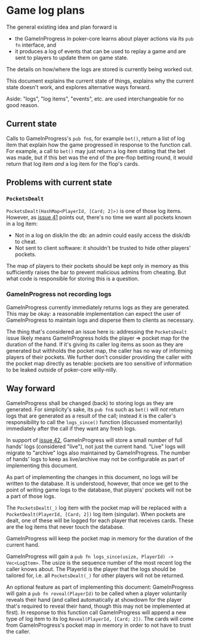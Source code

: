 [issue 41]: https://github.com/pastly/cookerpoker/issues/41
[issue 42]: https://github.com/pastly/cookerpoker/issues/42

# Game log plans

The general existing idea and plan forward is 

- the GameInProgress in poker-core learns about player actions via its `pub fn`
  interface, and
- it produces a log of events that can be used to replay a game and are sent to
  players to update them on game state.

The details on how/where the logs are stored is currently being worked out.

This document explains the current state of things, explains why the current
state doesn't work, and explores alternative ways forward.

Aside: "logs", "log items", "events", etc. are used interchangeable for no good
reason.

## Current state

Calls to GameInProgress's `pub fn`s, for example `bet()`, return a list of log
item that explain how the game progressed in response to the function call. For
example, a call to `bet()` may just return a log item stating that the bet was
made, but if this bet was the end of the pre-flop betting round, it would
return that log item *and* a log item for the flop's cards.

## Problems with current state

### `PocketsDealt`

`PocketsDealt(HashMap<PlayerId, [Card; 2]>)` is one of those log items.
However, as [issue 41][] points out, there's no time we want all pockets known
in a log item:

- Not in a log on disk/in the db: an admin could easily access the disk/db to
  cheat.
- Not sent to client software: it shouldn't be trusted to hide other players'
  pockets.

The map of players to their pockets should be kept only in memory as this
sufficiently raises the bar to prevent malicious admins from cheating.
But what code is responsible for storing this is a question.

### GameInProgress not recording logs

GameInProgress currently immediately returns logs as they are generated. This
may be okay: a reasonable implementation can expect the user of GameInProgress
to maintain logs and disperse them to clients as necessary.

The thing that's considered an issue here is: addressing the `PocketsDealt`
issue likely means GameInProgress holds the player => pocket map for the
duration of the hand. If it's giving its caller log items as soon as they are
generated but withholds the pocket map, the caller has no way of informing
players of their pockets. We further don't consider providing the caller with
the pocket map directly as tenable: pockets are too sensitive of information to
be leaked outside of poker-core willy-nilly.

## Way forward

GameInProgress shall be changed (back) to storing logs as they are generated.
For simplicity's sake, its `pub fn`s such as `bet()` will *not* return logs
that are generated as a result of the call; instead it is the caller's
responsibility to call the `logs_since()` function (discussed momentarily)
immediately after the call if they want any fresh logs.

In support of [issue 42][], GameInProgress will store a small number of full
hands' logs (considered "live"), not just the current hand. "Live" logs will
migrate to "archive" logs also maintained by GameInProgress. The number of
hands' logs to keep as live/archive may not be configurable as part of
implementing this document.

As part of implementing the changes in this document, no logs will be written
to the database. It is understood, however, that once we get to the point of
writing game logs to the database, that players' pockets will not be a part of
those logs.

The `PocketsDealt(_)` log item with the pocket map will be replaced with a
`PocketDealt(PlayerId, [Card; 2])` log item (singular). When pockets are dealt,
one of these will be logged for each player that receives cards. These are the
log items that never touch the database.

GameInProgress will keep the pocket map in memory for the duration of the
current hand.

GameInProgress will gain a `pub fn logs_since(usize, PlayerId) ->
Vec<LogItem>`. The usize is the sequence number of the most recent log the
caller knows about. The PlayerId is the player that the logs should be tailored
for, i.e. all `PocketsDealt(_)` for other players will not be returned.

An optional feature as part of implementing this document: GameInProgress will
gain a `pub fn reveal(PlayerId)` to be called when a player voluntarily reveals
their hand (and called automatically at showdown for the player that's required
to reveal their hand, though this may not be implemented at first). In response
to this function call GameInProgress will append a new type of log item to its
log `Reveal(PlayerId, [Card; 2])`.  The cards will come from GameInProgress's
pocket map in memory in order to not have to trust the caller.
